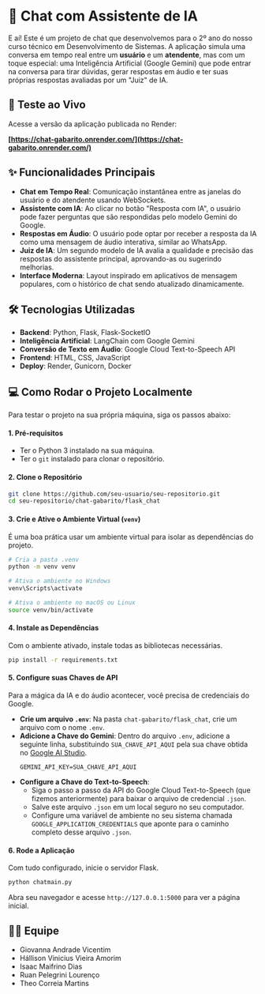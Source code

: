 # 💬 Chat com Assistente de IA

E aí\! Este é um projeto de chat que desenvolvemos para o 2º ano do nosso curso técnico em Desenvolvimento de Sistemas. A aplicação simula uma conversa em tempo real entre um **usuário** e um **atendente**, mas com um toque especial: uma Inteligência Artificial (Google Gemini) que pode entrar na conversa para tirar dúvidas, gerar respostas em áudio e ter suas próprias respostas avaliadas por um "Juiz" de IA.

## 🚀 Teste ao Vivo

Acesse a versão da aplicação publicada no Render:

**[https://chat-gabarito.onrender.com/](https://chat-gabarito.onrender.com/)**

## ✨ Funcionalidades Principais

  * **Chat em Tempo Real**: Comunicação instantânea entre as janelas do usuário e do atendente usando WebSockets.
  * **Assistente com IA**: Ao clicar no botão "Resposta com IA", o usuário pode fazer perguntas que são respondidas pelo modelo Gemini do Google.
  * **Respostas em Áudio**: O usuário pode optar por receber a resposta da IA como uma mensagem de áudio interativa, similar ao WhatsApp.
  * **Juiz de IA**: Um segundo modelo de IA avalia a qualidade e precisão das respostas do assistente principal, aprovando-as ou sugerindo melhorias.
  * **Interface Moderna**: Layout inspirado em aplicativos de mensagem populares, com o histórico de chat sendo atualizado dinamicamente.

## 🛠️ Tecnologias Utilizadas

  * **Backend**: Python, Flask, Flask-SocketIO
  * **Inteligência Artificial**: LangChain com Google Gemini
  * **Conversão de Texto em Áudio**: Google Cloud Text-to-Speech API
  * **Frontend**: HTML, CSS, JavaScript
  * **Deploy**: Render, Gunicorn, Docker

## 💻 Como Rodar o Projeto Localmente

Para testar o projeto na sua própria máquina, siga os passos abaixo:

#### 1\. Pré-requisitos

  * Ter o Python 3 instalado na sua máquina.
  * Ter o `git` instalado para clonar o repositório.

#### 2\. Clone o Repositório

```sh
git clone https://github.com/seu-usuario/seu-repositorio.git
cd seu-repositorio/chat-gabarito/flask_chat
```

#### 3\. Crie e Ative o Ambiente Virtual (`venv`)

É uma boa prática usar um ambiente virtual para isolar as dependências do projeto.

```sh
# Cria a pasta .venv
python -m venv venv

# Ativa o ambiente no Windows
venv\Scripts\activate

# Ativa o ambiente no macOS ou Linux
source venv/bin/activate
```

#### 4\. Instale as Dependências

Com o ambiente ativado, instale todas as bibliotecas necessárias.

```sh
pip install -r requirements.txt
```

#### 5\. Configure suas Chaves de API

Para a mágica da IA e do áudio acontecer, você precisa de credenciais do Google.

  * **Crie um arquivo `.env`**: Na pasta `chat-gabarito/flask_chat`, crie um arquivo com o nome `.env`.
  * **Adicione a Chave do Gemini**: Dentro do arquivo `.env`, adicione a seguinte linha, substituindo `SUA_CHAVE_API_AQUI` pela sua chave obtida no [Google AI Studio](https://aistudio.google.com/app/apikey).
    ```
    GEMINI_API_KEY=SUA_CHAVE_API_AQUI
    ```
  * **Configure a Chave do Text-to-Speech**:
      * Siga o passo a passo da API do Google Cloud Text-to-Speech (que fizemos anteriormente) para baixar o arquivo de credencial `.json`.
      * Salve este arquivo `.json` em um local seguro no seu computador.
      * Configure uma variável de ambiente no seu sistema chamada `GOOGLE_APPLICATION_CREDENTIALS` que aponte para o caminho completo desse arquivo `.json`.

#### 6\. Rode a Aplicação

Com tudo configurado, inicie o servidor Flask.

```sh
python chatmain.py
```

Abra seu navegador e acesse `http://127.0.0.1:5000` para ver a página inicial.

## 👨‍💻 Equipe

  * Giovanna Andrade Vicentim
  * Hállison Vinicius Vieira Amorim
  * Isaac Maifrino Dias
  * Ruan Pelegrini Lourenço
  * Theo Correia Martins
